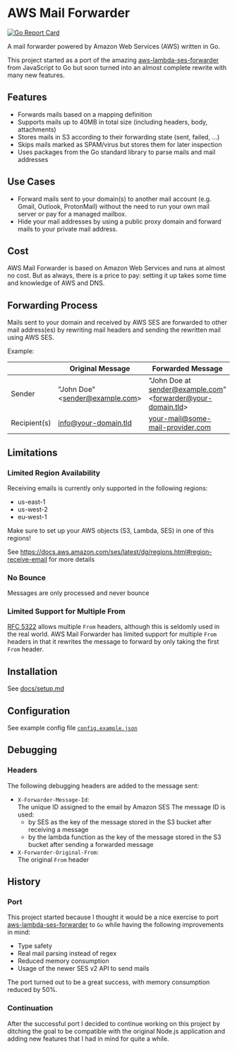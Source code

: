 # AWS Mail Forwarder

[![Go Report Card](https://goreportcard.com/badge/github.com/codezombiech/aws-mail-forwarder)](https://goreportcard.com/report/github.com/codezombiech/aws-mail-forwarder)

A mail forwarder powered by Amazon Web Services (AWS) written in Go.

This project started as a port of the amazing [aws-lambda-ses-forwarder](https://github.com/arithmetric/aws-lambda-ses-forwarder)
from JavaScript to Go but soon turned into an almost complete rewrite with many new features.


## Features

- Forwards mails based on a mapping definition
- Supports mails up to 40MB in total size (including headers, body, attachments)
- Stores mails in S3 according to their forwarding state (sent, failed, ...)
- Skips mails marked as SPAM/virus but stores them for later inspection
- Uses packages from the Go standard library to parse mails and mail addresses


## Use Cases

- Forward mails sent to your domain(s) to another mail account (e.g. Gmail, Outlook, ProtonMail) without the need to run your own mail server or pay for a managed mailbox.
- Hide your mail addresses by using a public proxy domain and forward mails to your private mail address.


## Cost

AWS Mail Forwarder is based on Amazon Web Services and runs at almost no cost. But as always, there is a price to pay: setting it up takes some time and knowledge of AWS and DNS.


## Forwarding Process

Mails sent to your domain and received by AWS SES are forwarded to other mail address(es) by rewriting mail headers and sending the rewritten mail using AWS SES.

Example:

|              | Original Message                | Forwarded Message                                            |
|--------------|---------------------------------|--------------------------------------------------------------|
| Sender       | "John Doe" \<sender@example.com\> | "John Doe at sender@example.com" \<forwarder@your-domain.tld\> |
| Recipient(s) | info@your-domain.tld            | your-mail@some-mail-provider.com                             |


## Limitations

### Limited Region Availability

Receiving emails is currently only supported in the following regions:
- us-east-1
- us-west-2
- eu-west-1

Make sure to set up your AWS objects (S3, Lambda, SES) in one of this regions!

See https://docs.aws.amazon.com/ses/latest/dg/regions.html#region-receive-email for more details

### No Bounce

Messages are only processed and never bounce

### Limited Support for Multiple From

[RFC 5322](https://www.rfc-editor.org/rfc/rfc5322) allows multiple `From` headers, although this is seldomly used in the real world. AWS Mail Forwarder has limited support for multiple `From` headers in that it rewrites the message to forward by only taking the first `From` header.


## Installation

See [docs/setup.md](docs/setup.md)


## Configuration

See example config file [`config.example.json`](build/config.example.json)


## Debugging

### Headers

The following debugging headers are added to the message sent:

- `X-Forwarder-Message-Id`:<br>
  The unique ID assigned to the email by Amazon SES
  The message ID is used:
  - by SES as the key of the message stored in the S3 bucket after receiving a message
  - by the lambda function as the key of the message stored in the S3 bucket after sending a forwarded message
- `X-Forwarder-Original-From`:<br>
  The original `From` header


## History

### Port

This project started because I thought it would be a nice exercise to port [aws-lambda-ses-forwarder](https://github.com/arithmetric/aws-lambda-ses-forwarder) to `Go` while having the following improvements in mind:

- Type safety
- Real mail parsing instead of regex
- Reduced memory consumption
- Usage of the newer SES v2 API to send mails

The port turned out to be a great success, with memory consumption reduced by 50%.

### Continuation
After the successful port I decided to continue working on this project by ditching the goal to be compatible with the original Node.js application and adding new features that I had in mind for quite a while.
